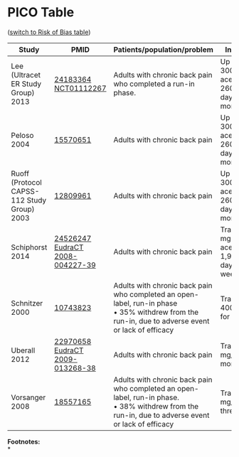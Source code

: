 # PICO Table
([switch to Risk of Bias table](risk-of-bias.md))

Study        | PMID                                    |Patients/population/problem|Intervention|Comparison|Outcome|
------------ | --------------------------------------|---------------------------|------------|----------|-------|
| Lee (Ultracet ER Study Group)<br>2013 | [24183364](http://pubmed.gov/24183364)<br>[NCT01112267](http://clinicaltrials.gov/show/NCT01112267) |Adults with chronic back pain who completed a run-in phase.| Up to tramadol 300 mg and acetaminophen 2600 mg per day for one month |Placebo|Pain (VAS)|
| Peloso<br>2004 | [15570651](http://pubmed.gov/15570651) |Adults with chronic back pain |  Up to tramadol 300 mg and acetaminophen 2600 mg per day for three months   | Placebo | Pain (0 to 100 VAS)|
| Ruoff  (Protocol CAPSS-112 Study Group)<br>2003| [12809961](http://pubmed.gov/12809961) |Adults with chronic back pain                          | Up to tramadol 300 mg and acetaminophen 2600 mg per day for three months | Placebo |Pain (0 to 100 VAS)|
| Schiphorst<br>2014 | [24526247](http://pubmed.gov/24526247)<br>[EudraCT 2008-004227-39](https://www.clinicaltrialsregister.eu/ctr-search/trial/2008-007225-39/BE) |Adults with chronic back pain| Tramadol 225 mg and acetaminophen 1,950 mg per day for two weeks  |Placebo|Pain (VAS)|
| Schnitzer<br>2000 | [10743823](http://pubmed.gov/10743823) |Adults with chronic back pain who completed an open-label, run-in phase<br>• 35% withdrew from the run-in, due to adverse event or lack of efficacy | Tramadol up to 400 mg/day for one month |Placebo|Pain (VAS)|
| Uberall<br>2012 | [22970658](http://pubmed.gov/22970658)<br>[EudraCT 2009-013268-38](https://www.clinicaltrialsregister.eu/ctr-search/trial/2009-013268-38/DE) |Adults with chronic back pain| Tramadol 200 mg/day for one month |Placebo|Pain (11 point NRS)|
| Vorsanger<br>2008 | [18557165](http://pubmed.gov/18557165) |Adults with chronic back pain who completed an open-label, run-in phase.<br>• 38% withdrew from the run-in, due to adverse event or lack of efficacy | Tramadol 300 mg/day for three months |Placebo|Pain (0 to 100 VAS)|

**Footnotes:**<br>
\* 
